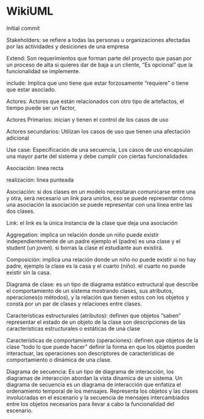 # WikiUML
Initial commit

Stakeholders:
se refiere a todas las personas u organizaciones afectadas por las actividades y desiciones de una empresa

Extend:
Son requerimientos que forman parte del proyecto que pasan por un proceso de alta si quieres dar de baja a un cliente, “Es opcional” que la funcionalidad se implemente.

include:
Implica que uno tiene que estar forzosamente “requiere” o tiene que estar asociado.

Actores:
Actores que están relacionados con otro tipo de artefactos, el tiempo puede ser un factor,

Actores Primarios:
inician y tienen el control de los casos de uso

Actores secundarios:
Utilizan los casos de uso que tienen una afectación adicional

Use case:
Especificación de una secuencia, Los casos de uso encapsulan una mayor parte del sistema y debe cumplir con ciertas funcionalidades

Asociación:
linea recta

realización:
linea punteada

Asociación:
si dos clases en un modelo necesitaran comunicarse entre una y otra, será necesario un link para unirlos, eso se puede representar cómo una asociación
la asociación se puede representar con una linea entre las dos clases.

Link:
el link es la única instancia de la clase que deja una asociación

Aggregation: 
implica un relación donde un niño puede existir independientemente de un padre
ejemplo el (padre) es una clase y el student (un joven). si borras la clase el estudiante aun existirá.

Composición:
implica una relación donde un niño no puede existir si no hay padre, ejemplo la clase es la casa y el cuarto (niño). 
el cuarto no puede existir sin la casa.

Diagrama de clase:
es un tipo de diagrama estático estructural que describe el comportamiento de 
un sistema mostrando clases, sus atributos, operaciones(o métodos), y 
la relación que tienen estos con los objetos y consta por un par de clases y relaciones entre clases.

Características estructurales (atributos):
definen que objetos “saben” representar el estado de un objeto de la clase 
son descripciones de las características  estructurales o estáticas de una clase 

Características de comportamiento (operaciones):
definen que objetos de la clase “todo lo que puede hacer”
definir la forma en que los objetos pueden interactuar, las operaciones son descriptores de características de comportamiento o dinámica de una clase.

Diagrama de secuencia:
Es un tipo de diagrama de interacción, los diagramas de interacción abordan 
la vista dinamica de un sistema. Un diagrama de secuencia es un diagrama de interacción que enfatiza 
el ordenamiento temporal de los mensajes. Representa los objetos y las clases involucradas en el escenario y la secuencia 
de mensajes intercambiados entre los objetos necesarios para llevar a cabo la funcionalidad del escenario.
